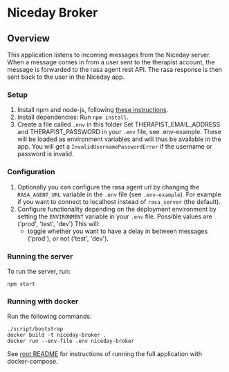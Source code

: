 # Niceday Broker

## Overview
This application listens to incoming messages from the Niceday server.
When a message comes in from a user sent to the therapist account, 
the message is forwarded to the rasa agent rest API. 
The rasa response is then sent back to the user in the Niceday app. 

### Setup
1. Install npm and node-js, following [these instructions](https://www.npmjs.com/get-npm).
2. Install dependencies: Run `npm install`.
3. Create a file called `.env` in this folder
Set THERAPIST_EMAIL_ADDRESS and THERAPIST_PASSWORD in your `.env` file, see .env-example. 
These will be loaded as environment variables and will thus be available in the app.
You will get a `InvalidUsernamePasswordError` if the username or password is invalid.

### Configuration
1. Optionally you can configure the rasa agent url by changing the `RASA_AGENT_URL` 
variable in the `.env` file (see `.env-example`). For example if you want to connect to
localhost instead of `rasa_server` (the default).
2. Configure functionality depending on the deployment environment by setting the `ENVIRONMENT` variable in your `.env` file. 
Possible values are ('prod', 'test', 'dev')
This will:
   - toggle whether you want to have a delay in between messages ('prod'), or not ('test', 'dev').

### Running the server
To run the server, run:
```
npm start
```

### Running with docker
Run the following commands:
```
./script/bootstrap
docker build -t niceday-broker .
docker run --env-file .env niceday-broker
```

See [root README](../README.md) for instructions of running 
the full application with docker-compose.

